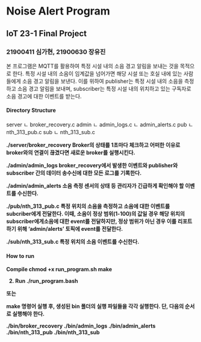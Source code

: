 # Noise Alert Program

## IoT 23-1 Final Project
### 21900411 심가현, 21900630 장유진

본 프로그램은 MQTT를 활용하여 특정 시설 내의 소음 경고 알림을 보내는 것을 목적으로 한다. 특정 시설 내의 소음이 임계값을 넘어가면 해당 시설 또는 호실 내에 있는 사람들에게 소음 경고 알림을 보낸다. 이를 위하여 publisher는 특정 시설 내의 소음을 측정하고 소음 경고 알림을 보내며, subscriber는 특정 시설 내의 위치하고 있는 구독자로 소음 경고에 대한 이벤트를 받는다. 

#### Directory Structure
server
ㄴ broker_recovery.c
admin
ㄴ admin_logs.c
ㄴ admin_alerts.c
pub
ㄴ nth_313_pub.c
sub
ㄴ nth_313_sub.c

<b/>./server/broker_recovery
Broker의 상태를 1초마다 체크하고 어떠한 이유로 broker와의 연결이 끊겼다면 새로운 broker를 실행시킨다.

<b/>./admin/admin_logs
broker_recovery에서 발생한 이벤트와 publisher와 subscriber 간의 데이터 송수신에 대한 모든 로그를 기록한다.

<b/>./admin/admin_alerts
소음 측정 센서의 상태 등 관리자가 긴급하게 확인해야 할 이벤트를 수신한다.

<b/>./pub/nth_313_pub.c
특정 위치의 소음을 측정하고 소음에 대한 이벤트를 subcriber에게 전달한다. 
이때, 소음이 정상 범위(1-100)의 값일 경우 해당 위치의 subscriber에게소음에 대한 event를 전달하지만, 정상 범위가 아닌 경우 이를 리포트하기 위해 ‘admin/alerts’ 토픽에 event를 전달한다.

<b/>./sub/nth_313_sub.c
특정 위치의 소음 이벤트를 수신한다. 

#### How to run
Compile
chmod +x run_program.sh
make

2. Run
./run_program.bash

또는

make 명령어 실행 후, 생성된 bin 폴더의 실행 파일들을 각각 실행한다.
단, 다음의 순서로 실행해야 한다.

./bin/broker_recovery
./bin/admin_logs
./bin/admin_alerts
./bin/nth_313_pub
./bin/nth_313_sub
